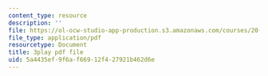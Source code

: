 ```yaml
---
content_type: resource
description: ''
file: https://ol-ocw-studio-app-production.s3.amazonaws.com/courses/20-219-becoming-the-next-bill-nye-writing-and-hosting-the-educational-show-january-iap-2015/5a4435ef9f6af66912f427921b462d6e_VHyCh1mDneE.pdf
file_type: application/pdf
resourcetype: Document
title: 3play pdf file
uid: 5a4435ef-9f6a-f669-12f4-27921b462d6e
---
```

